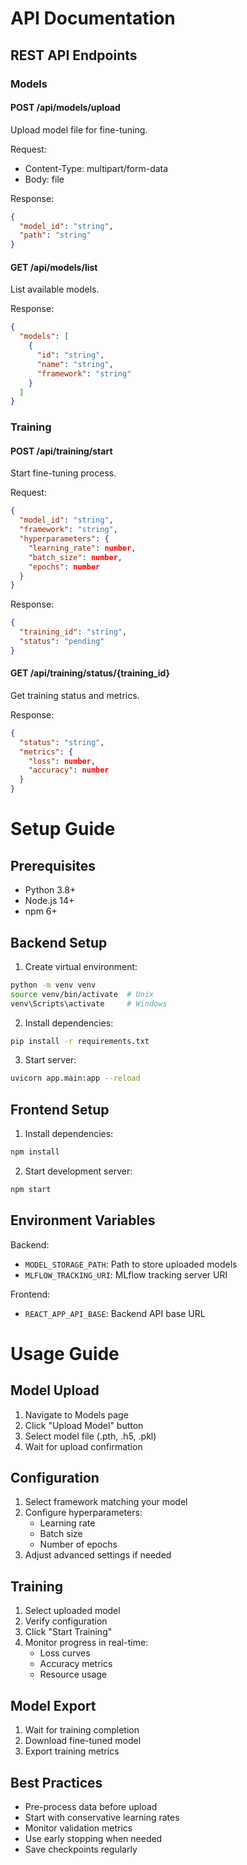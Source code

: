 # API Documentation

## REST API Endpoints

### Models

#### POST /api/models/upload
Upload model file for fine-tuning.

Request:
- Content-Type: multipart/form-data
- Body: file

Response:
```json
{
  "model_id": "string",
  "path": "string"
}
```

#### GET /api/models/list 
List available models.

Response:
```json
{
  "models": [
    {
      "id": "string",
      "name": "string", 
      "framework": "string"
    }
  ]
}
```

### Training

#### POST /api/training/start
Start fine-tuning process.

Request:
```json
{
  "model_id": "string",
  "framework": "string",
  "hyperparameters": {
    "learning_rate": number,
    "batch_size": number,
    "epochs": number
  }
}
```

Response:
```json
{
  "training_id": "string",
  "status": "pending"
}
```

#### GET /api/training/status/{training_id}
Get training status and metrics.

Response:
```json
{
  "status": "string",
  "metrics": {
    "loss": number,
    "accuracy": number
  }
}
```

# Setup Guide

## Prerequisites

- Python 3.8+
- Node.js 14+
- npm 6+

## Backend Setup

1. Create virtual environment:
```bash
python -m venv venv
source venv/bin/activate  # Unix
venv\Scripts\activate     # Windows
```

2. Install dependencies:
```bash
pip install -r requirements.txt
```

3. Start server:
```bash
uvicorn app.main:app --reload
```

## Frontend Setup

1. Install dependencies:
```bash
npm install
```

2. Start development server:
```bash
npm start
```

## Environment Variables

Backend:
- `MODEL_STORAGE_PATH`: Path to store uploaded models
- `MLFLOW_TRACKING_URI`: MLflow tracking server URI

Frontend:
- `REACT_APP_API_BASE`: Backend API base URL

# Usage Guide

## Model Upload

1. Navigate to Models page
2. Click "Upload Model" button
3. Select model file (.pth, .h5, .pkl)
4. Wait for upload confirmation

## Configuration

1. Select framework matching your model
2. Configure hyperparameters:
   - Learning rate
   - Batch size
   - Number of epochs
3. Adjust advanced settings if needed

## Training

1. Select uploaded model
2. Verify configuration
3. Click "Start Training"
4. Monitor progress in real-time:
   - Loss curves
   - Accuracy metrics
   - Resource usage

## Model Export

1. Wait for training completion
2. Download fine-tuned model
3. Export training metrics

## Best Practices

- Pre-process data before upload
- Start with conservative learning rates
- Monitor validation metrics
- Use early stopping when needed
- Save checkpoints regularly